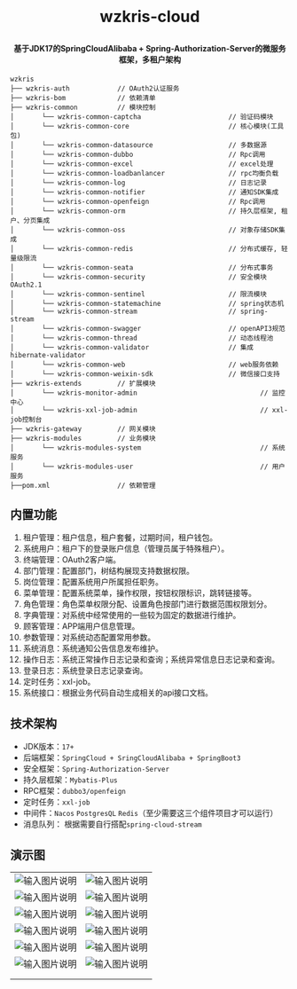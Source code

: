 <h1 align="center" style="margin: 30px 0 30px; font-weight: bold;">wzkris-cloud</h1>
<h4 align="center">基于JDK17的SpringCloudAlibaba + Spring-Authorization-Server的微服务框架，多租户架构</h4>

~~~
wzkris     
├── wzkris-auth            // OAuth2认证服务
├── wzkris-bom             // 依赖清单
├── wzkris-common          // 模块控制
│       └── wzkris-common-captcha                      // 验证码模块
│       └── wzkris-common-core                         // 核心模块(工具包)
│       └── wzkris-common-datasource                   // 多数据源
│       └── wzkris-common-dubbo                        // Rpc调用
│       └── wzkris-common-excel                        // excel处理
│       └── wzkris-common-loadbanlancer                // rpc均衡负载
│       └── wzkris-common-log                          // 日志记录
│       └── wzkris-common-notifier                     // 通知SDK集成
│       └── wzkris-common-openfeign                    // Rpc调用
│       └── wzkris-common-orm                          // 持久层框架, 租户、分页集成
│       └── wzkris-common-oss                          // 对象存储SDK集成
│       └── wzkris-common-redis                        // 分布式缓存, 轻量级限流
│       └── wzkris-common-seata                        // 分布式事务
│       └── wzkris-common-security                     // 安全模块 OAuth2.1
│       └── wzkris-common-sentinel                     // 限流模块
│       └── wzkris-common-statemachine                 // spring状态机
│       └── wzkris-common-stream                       // spring-stream
│       └── wzkris-common-swagger                      // openAPI3规范
│       └── wzkris-common-thread                       // 动态线程池
│       └── wzkris-common-validator                    // 集成hibernate-validator
│       └── wzkris-common-web                          // web服务依赖
│       └── wzkris-common-weixin-sdk                   // 微信接口支持
├── wzkris-extends         // 扩展模块
│       └── wzkris-monitor-admin                               // 监控中心 
│       └── wzkris-xxl-job-admin                               // xxl-job控制台 
├── wzkris-gateway         // 网关模块 
├── wzkris-modules         // 业务模块
│       └── wzkris-modules-system                              // 系统服务 
│       └── wzkris-modules-user                                // 用户服务 
├──pom.xml                 // 依赖管理
~~~

## 内置功能

1. 租户管理：租户信息，租户套餐，过期时间，租户钱包。
3. 系统用户：租户下的登录账户信息（管理员属于特殊租户）。
4. 终端管理：OAuth2客户端。
5. 部门管理：配置部门，树结构展现支持数据权限。
6. 岗位管理：配置系统用户所属担任职务。
7. 菜单管理：配置系统菜单，操作权限，按钮权限标识，跳转链接等。
8. 角色管理：角色菜单权限分配、设置角色按部门进行数据范围权限划分。
9. 字典管理：对系统中经常使用的一些较为固定的数据进行维护。
2. 顾客管理：APP端用户信息管理。
10. 参数管理：对系统动态配置常用参数。
11. 系统消息：系统通知公告信息发布维护。
12. 操作日志：系统正常操作日志记录和查询；系统异常信息日志记录和查询。
13. 登录日志：系统登录日志记录查询。
14. 定时任务：xxl-job。
15. 系统接口：根据业务代码自动生成相关的api接口文档。

## 技术架构

- JDK版本：`17+`
- 后端框架：`SpringCloud + SringCloudAlibaba + SpringBoot3`
- 安全框架：`Spring-Authorization-Server`
- 持久层框架：`Mybatis-Plus`
- RPC框架：`dubbo3/openfeign`
- 定时任务：`xxl-job`
- 中间件：`Nacos` `PostgresQL` `Redis`（至少需要这三个组件项目才可以运行）
- 消息队列： 根据需要自行搭配`spring-cloud-stream`

## 演示图



|                                                                                            |                                                                                            |
|--------------------------------------------------------------------------------------------|--------------------------------------------------------------------------------------------|
| ![输入图片说明](https://foruda.gitee.com/images/1744348068350490903/f3deccdb_8354566.png "屏幕截图")           | ![输入图片说明](https://foruda.gitee.com/images/1744348068417169323/b751865b_8354566.png "屏幕截图") |
| ![输入图片说明](https://foruda.gitee.com/images/1744348256674700279/bd33def1_8354566.png "屏幕截图") | ![输入图片说明](https://foruda.gitee.com/images/1744348272532367001/deb6c1a9_8354566.png "屏幕截图") |
| ![输入图片说明](https://foruda.gitee.com/images/1744348353122059293/04cdb889_8354566.png "屏幕截图") | ![输入图片说明](https://foruda.gitee.com/images/1744348368296240184/6a796b0f_8354566.png "屏幕截图") |
| ![输入图片说明](https://foruda.gitee.com/images/1744348497996669620/f6215b22_8354566.png "屏幕截图") | ![输入图片说明](https://foruda.gitee.com/images/1744348509244436175/2ecfaaa2_8354566.png "屏幕截图") |
| ![输入图片说明](https://foruda.gitee.com/images/1744348637638135915/6c4fec2c_8354566.png "屏幕截图") | ![输入图片说明](https://foruda.gitee.com/images/1744348648401632011/eb152dcd_8354566.png "屏幕截图") |
| ![输入图片说明](https://foruda.gitee.com/images/1744348673892216990/052251b5_8354566.png "屏幕截图") | ![输入图片说明](https://foruda.gitee.com/images/1744348688840182604/2d8c05cc_8354566.png "屏幕截图") |
|  |  |
|  |  |